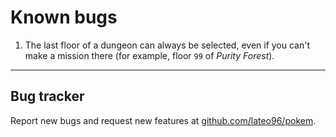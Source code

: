 # Known bugs

1. The last floor of a dungeon can always be selected, even if you can't make a mission there (for example, floor `99` of *Purity Forest*).

---------------------------------------------

## Bug tracker

Report new bugs and request new features at [github.com/lateo96/pokem](github.com/lateo96/pokem).